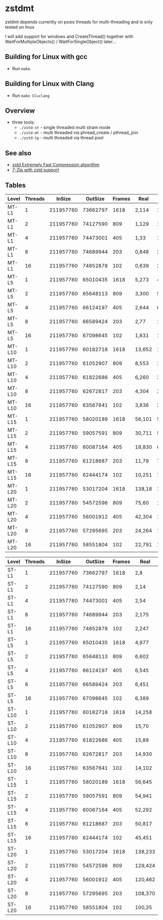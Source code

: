 
# zstdmt

zstdmt depends currently on posix threads for multi-threading and is
only tested on linux

I will add support for windows and CreateThread() together with
WaitForMultipleObjects() / WaitForSingleObject() later...

## Building for Linux with gcc

 - Run `make`.

## Building for Linux with Clang

 - Run `make CC=clang`

## Overview

 - three tools:
   - `./zstd-st` - single threaded multi stram mode
   - `./zstd-mt` - multi threaded via phread_create / pthread_join
   - `./zstd-tp` - multi threaded via thread pool

## See also

 - [zstd Extremely Fast Compression algorithm](https://github.com/Cyan4973/zstd)
 - [7-Zip with zstd support](https://github.com/mcmilk/7-Zip-Zstd)

## Tables

Level|Threads|InSize|OutSize|Frames|Real|User|Sys|MaxMem
-----|-------|------|-------|------|----|----|---|-------
MT-L1|1|211957760|73662797|1618|2,114|1,332|0,2|2644
MT-L1|2|211957760|74127590|809|1,129|1,299|0,6|3688
MT-L1|4|211957760|74473001|405|1,33|1,609|0,8|6068
MT-L1|8|211957760|74689944|203|0,848|2,639|0,122|20968
MT-L1|16|211957760|74852878|102|0,639|2,668|0,38|19748
MT-L5|1|211957760|65010435|1618|5,273|4,448|0,3|4312
MT-L5|2|211957760|65648113|809|3,300|5,340|0,3|7044
MT-L5|4|211957760|66124197|405|2,644|6,902|0,10|12656
MT-L5|8|211957760|66589424|203|2,77|11,244|0,16|23856
MT-L5|16|211957760|67098645|102|1,831|11,531|0,39|46312
MT-L10|1|211957760|60182718|1618|13,652|12,766|0,3|14396
MT-L10|2|211957760|61052907|809|8,553|15,443|0,7|27440
MT-L10|4|211957760|61822686|405|6,260|20,20|0,11|53048
MT-L10|8|211957760|62672817|203|4,304|26,701|0,24|105016
MT-L10|16|211957760|63567841|102|3,836|26,19|0,48|208028
MT-L15|1|211957760|58020189|1618|56,101|55,118|0,6|22560
MT-L15|2|211957760|59057591|809|30,711|58,773|0,10|43760
MT-L15|4|211957760|60087164|405|18,830|67,256|0,16|85928
MT-L15|8|211957760|61218687|203|11,79|76,665|0,74|180596
MT-L15|16|211957760|62444174|102|10,251|73,660|0,75|340800
MT-L20|1|211957760|53017204|1618|138,18|136,772|0,34|330696
MT-L20|2|211957760|54572596|809|75,60|144,82|0,69|659616
MT-L20|4|211957760|56001912|405|42,304|152,492|0,129|1317664
MT-L20|8|211957760|57295695|203|24,264|169,436|0,253|2585756
MT-L20|16|211957760|58551804|102|22,791|162,112|0,505|4966428

Level|Threads|InSize|OutSize|Frames|Real|User|Sys|MaxMem
-----|-------|------|-------|------|----|----|---|-------
ST-L1|1|211957760|73662797|1618|2,8|1,964|0,39|2524
ST-L1|2|211957760|74127590|809|2,14|1,975|0,34|3768
ST-L1|4|211957760|74473001|405|2,54|2,7|0,41|5860
ST-L1|8|211957760|74689944|203|2,175|2,125|0,44|10460
ST-L1|16|211957760|74852878|102|2,247|2,191|0,50|19420
ST-L5|1|211957760|65010435|1618|4,977|4,925|0,38|4116
ST-L5|2|211957760|65648113|809|6,602|6,513|0,54|7032
ST-L5|4|211957760|66124197|405|6,545|6,462|0,53|12488
ST-L5|8|211957760|66589424|203|6,451|6,375|0,49|23564
ST-L5|16|211957760|67098645|102|6,389|6,308|0,61|45748
ST-L10|1|211957760|60182718|1618|14,258|14,154|0,50|14396
ST-L10|2|211957760|61052907|809|15,70|14,976|0,39|27268
ST-L10|4|211957760|61822686|405|15,89|14,984|0,56|53112
ST-L10|8|211957760|62672817|203|14,930|14,799|0,75|104500
ST-L10|16|211957760|63567841|102|14,102|13,966|0,81|207516
ST-L15|1|211957760|58020189|1618|56,645|56,405|0,58|22584
ST-L15|2|211957760|59057591|809|54,941|54,718|0,63|43728
ST-L15|4|211957760|60087164|405|52,292|52,81|0,69|85796
ST-L15|8|211957760|61218687|203|50,817|50,554|0,85|170632
ST-L15|16|211957760|62444174|102|45,451|45,219|0,98|339264
ST-L20|1|211957760|53017204|1618|138,233|137,762|0,91|330768
ST-L20|2|211957760|54572596|809|129,424|128,913|0,129|659372
ST-L20|4|211957760|56001912|405|120,462|119,885|0,198|1317632
ST-L20|8|211957760|57295695|203|108,370|107,757|0,317|2586776
ST-L20|16|211957760|58551804|102|100,35|99,183|0,564|4965152
